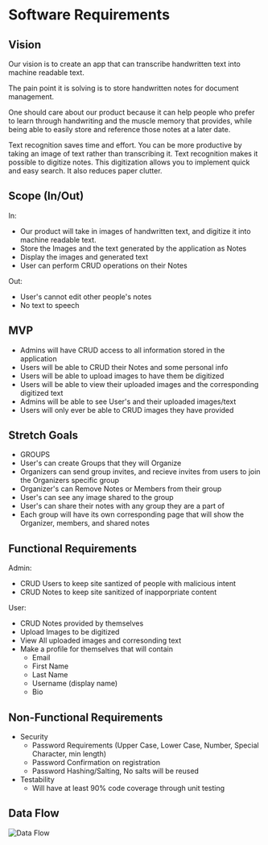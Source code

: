 # Software Requirements

## Vision
Our vision is to create an app that can transcribe handwritten text into machine readable text. 

The pain point it is solving is to store handwritten notes for document management. 

One should care about our product because it can help people who prefer to learn through handwriting and the 
muscle memory that provides, while being able to easily store and reference those notes at a later date. 

Text recognition saves time and effort. You can be more productive by taking an image of text rather than transcribing it. Text recognition makes it possible to digitize notes. This digitization allows you to implement quick and easy search. It also reduces paper clutter.


## Scope (In/Out)

In: 
 - Our product will take in images of handwritten text, and digitize it into machine readable text. 
 - Store the Images and the text generated by the application as Notes
 - Display the images and generated text
 - User can perform CRUD operations on their Notes

Out: 
 - User's cannot edit other people's notes
 - No text to speech 


## MVP

- Admins will have CRUD access to all information stored in the application
- Users will be able to CRUD their Notes and some personal info
- Users will be able to upload images to have them be digitized
- Users will be able to view their uploaded images and the corresponding digitized text
- Admins will be able to see User's and their uploaded images/text
- Users will only ever be able to CRUD images they have provided


## Stretch Goals
 - GROUPS
 - User's can create Groups that they will Organize
 - Organizers can send group invites, and recieve invites from users to join the Organizers specific group
 - Organizer's can Remove Notes or Members from their group
 - User's can see any image shared to the group
 - User's can share their notes with any group they are a part of
 - Each group will have its own corresponding page that will show the Organizer, members, and shared notes


## Functional Requirements
Admin:
- CRUD Users to keep site santized of people with malicious intent
- CRUD Notes to keep site sanitized of inapporpriate content

User:
- CRUD Notes provided by themselves
- Upload Images to be digitized 
- View All uploaded images and corresonding text
- Make a profile for themselves that will contain
   - Email
   - First Name
   - Last Name
   - Username (display name)
   - Bio

## Non-Functional Requirements
- Security
  - Password Requirements (Upper Case, Lower Case, Number, Special Character, min length)
  - Password Confirmation on registration 
  - Password Hashing/Salting, No salts will be reused
- Testability
  - Will have at least 90% code coverage through unit testing


## Data Flow

![Data Flow](Wordify/Assets/WordifyDataFlow.PNG)
